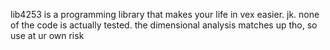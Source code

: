 lib4253 is a programming library that makes your life in vex easier. jk. none of the code is actually tested. the dimensional analysis matches up tho, so use at ur own risk
